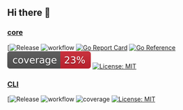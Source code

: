 ## Hi there 👋

### [core](https://github.com/codefly-dev/core)

[![Release](https://github.com/codefly-dev/core/actions/workflows/release.yml/badge.svg)
![workflow](https://github.com/codefly-dev/core/actions/workflows/go.yml/badge.svg)
[![Go Report Card](https://goreportcard.com/badge/github.com/codefly-dev/core)](https://goreportcard.com/report/github.com/codefly-dev/core)
[![Go Reference](https://pkg.go.dev/badge/github.com/codefly-dev/core.svg)](https://pkg.go.dev/github.com/codefly-dev/sdk-go)
![coverage](https://raw.githubusercontent.com/codefly-dev/core/badges/.badges/main/coverage.svg)
[![License: MIT](https://img.shields.io/badge/License-MIT-yellow.svg)](https://opensource.org/licenses/MIT)


### [CLI](https://github.com/codefly-dev/cli)

[![Release](https://github.com/codefly-dev/cli/actions/workflows/release.yml/badge.svg)
![workflow](https://github.com/codefly-dev/cli/actions/workflows/go.yml/badge.svg)
![coverage](https://raw.githubusercontent.com/codefly-dev/cli/badges/.badges/main/coverage.svg)
[![License: MIT](https://img.shields.io/badge/License-MIT-yellow.svg)](https://opensource.org/licenses/MIT)

<!--

**Here are some ideas to get you started:**

🙋‍♀️ A short introduction - what is your organization all about?
🌈 Contribution guidelines - how can the community get involved?
👩‍💻 Useful resources - where can the community find your docs? Is there anything else the community should know?
🍿 Fun facts - what does your team eat for breakfast?
🧙 Remember, you can do mighty things with the power of [Markdown](https://docs.github.com/github/writing-on-github/getting-started-with-writing-and-formatting-on-github/basic-writing-and-formatting-syntax)
-->
